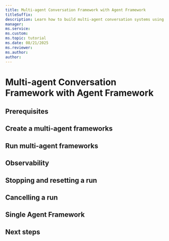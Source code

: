 ```yaml
---
title: Multi-agent Conversation Framework with Agent Framework
titleSuffix: 
description: Learn how to build multi-agent conversation systems using Agent Framework.
manager: 
ms.service: 
ms.custom:
ms.topic: tutorial
ms.date: 08/21/2025
ms.reviewer: 
ms.author: 
author: 
---
```


# Multi-agent Conversation Framework with Agent Framework


## Prerequisites

## Create a multi-agent frameworks

## Run multi-agent frameworks

## Observability

## Stopping and resetting a run

## Cancelling a run

## Single Agent Framework

## Next steps

